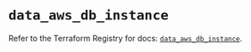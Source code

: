# `data_aws_db_instance`

Refer to the Terraform Registry for docs: [`data_aws_db_instance`](https://registry.terraform.io/providers/hashicorp/aws/6.5.0/docs/data-sources/db_instance).
